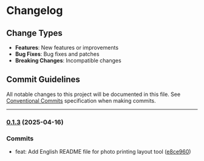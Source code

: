 # Changelog

## Change Types

- **Features**: New features or improvements
- **Bug Fixes**: Bug fixes and patches
- **Breaking Changes**: Incompatible changes

## Commit Guidelines

All notable changes to this project will be documented in this file. See [Conventional Commits](https://www.conventionalcommits.org/) specification when making commits.

---
### [0.1.3](https://github.com/sichang824/pphoto/compare/0.1.2...0.1.3) (2025-04-16)

### Commits

* feat: Add English README file for photo printing layout tool ([e8ce960](https://github.com/sichang824/pphoto/commit/e8ce960c81500906445b8c1ff66ac3942fac7ca0))


